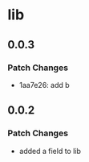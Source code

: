# lib

## 0.0.3

### Patch Changes

- 1aa7e26: add b

## 0.0.2

### Patch Changes

- added a field to lib
